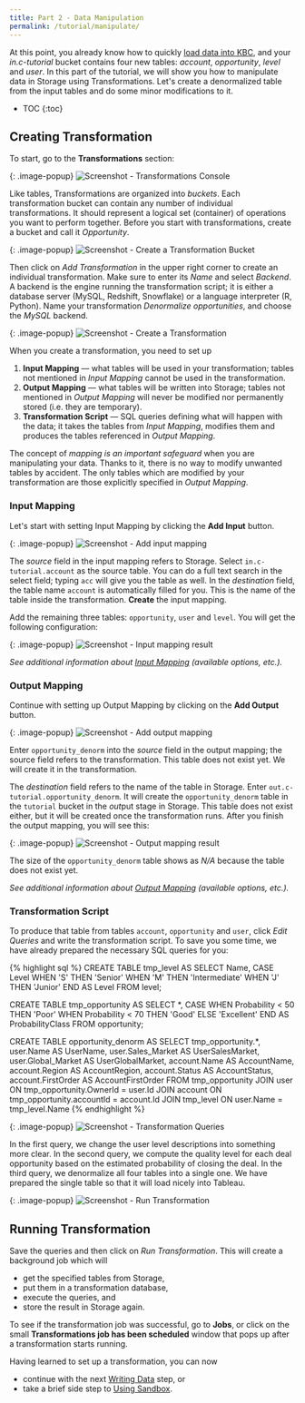 ```yaml
---
title: Part 2 - Data Manipulation
permalink: /tutorial/manipulate/
---
```


At this point, you already know how to quickly [load data into KBC](/tutorial/load/),
and your *in.c-tutorial* bucket contains four new tables: *account*, *opportunity*, *level* and *user*. 
In this part of the tutorial, we will show you how to manipulate data in Storage using Transformations. 
Let's create a denormalized table from the input tables and do some minor modifications to it.

* TOC
{:toc}

## Creating Transformation
To start, go to the **Transformations** section:

{: .image-popup}
![Screenshot - Transformations Console](/tutorial/manipulate/transformations-intro.png)

Like tables, Transformations are organized into *buckets*. Each transformation bucket can contain any number
of individual transformations. It should represent a logical set (container) of operations you want to perform together.
Before you start with transformations, create a bucket and call it *Opportunity*. 

{: .image-popup}
![Screenshot - Create a Transformation Bucket](/tutorial/manipulate/transformations-create-bucket.png)

Then click on *Add Transformation* in the upper right corner to create an individual transformation. 
Make sure to enter its *Name* and select *Backend*. A backend is the engine running the transformation script;
it is either a database server (MySQL, Redshift, Snowflake) or a language interpreter (R, Python). 
Name your transformation *Denormalize opportunities*, and choose the *MySQL* backend.

{: .image-popup}
![Screenshot - Create a Transformation](/tutorial/manipulate/transformations-create.png)

When you create a transformation, you need to set up 

1. **Input Mapping** — what tables will be used in your transformation; tables not mentioned in *Input Mapping* cannot be used in the transformation. 
2. **Output Mapping** — what tables will be written into Storage; tables not mentioned in *Output Mapping* will never be modified nor permanently stored (i.e. they are temporary). 
3. **Transformation Script** — SQL queries defining what will happen with the data; it takes the tables from *Input Mapping*, modifies them and produces the tables referenced in *Output Mapping*.

The concept of *mapping is an important safeguard* when you are manipulating your data. 
Thanks to it, there is no way to modify unwanted tables by accident. 
The only tables which are modified by your transformation are those explicitly specified in *Output Mapping*.  

### Input Mapping
Let's start with setting Input Mapping by clicking the **Add Input** button.

{: .image-popup}
![Screenshot - Add input mapping](/tutorial/manipulate/transformation-input.png)

The *source* field in the input mapping refers to Storage. Select `in.c-tutorial.account` as the source table. 
You can do a full text search in the select field; typing `acc` will give you the table as well. 
In the *destination* field, the table name `account` is automatically filled for you. 
This is the name of the table inside the transformation. **Create** the input mapping.

Add the remaining three tables: `opportunity`, `user` and `level`. You will get the following configuration:

{: .image-popup}
![Screenshot - Input mapping result](/tutorial/manipulate/transformation-input-end.png)

*See additional information about [Input Mapping](/manipulation/transformations/mappings/#input-mapping) 
(available options, etc.).*

### Output Mapping
Continue with setting up Output Mapping by clicking on the **Add Output** button.

{: .image-popup}
![Screenshot - Add output mapping](/tutorial/manipulate/transformation-output.png)

Enter `opportunity_denorm` into the *source* field in the output mapping; 
the source field refers to the transformation.
This table does not exist yet. We will create it in the transformation.

The *destination* field refers to the name of the table in Storage. Enter `out.c-tutorial.opportunity_denorm`. 
It will create the `opportunity_denorm` table in the `tutorial` bucket in the *out*put stage in Storage. 
This table does not exist either, but it will be created once the transformation runs. 
After you finish the output mapping, you will see this:

{: .image-popup}
![Screenshot - Output mapping result](/tutorial/manipulate/transformation-output-end.png)

The size of the `opportunity_denorm` table shows as *N/A* because the table does not exist yet.

*See additional information about [Output Mapping](/manipulation/transformations/mappings/#output-mapping) 
(available options, etc.).*

### Transformation Script
To produce that table from tables `account`, `opportunity` and `user`, click *Edit Queries* and write the transformation script. 
To save you some time, we have already prepared the necessary SQL queries for you:

{% highlight sql %}
CREATE TABLE tmp_level AS 
    SELECT Name, CASE Level 
        WHEN 'S' THEN 'Senior'
        WHEN 'M' THEN 'Intermediate'
        WHEN 'J' THEN 'Junior' END AS Level
    FROM level;

CREATE TABLE tmp_opportunity AS 
    SELECT *, CASE 
        WHEN Probability < 50 THEN 'Poor'
        WHEN Probability < 70 THEN 'Good'
        ELSE 'Excellent' END AS ProbabilityClass
    FROM opportunity;

CREATE TABLE opportunity_denorm AS 
    SELECT tmp_opportunity.*, 
        user.Name AS UserName, user.Sales_Market AS UserSalesMarket, 
        user.Global_Market AS UserGlobalMarket,
        account.Name AS AccountName, account.Region AS AccountRegion, 
        account.Status AS AccountStatus, account.FirstOrder AS AccountFirstOrder
    FROM tmp_opportunity 
        JOIN user ON tmp_opportunity.OwnerId = user.Id
        JOIN account ON tmp_opportunity.accountId = account.Id
        JOIN tmp_level ON user.Name = tmp_level.Name
{% endhighlight %}

{: .image-popup}
![Screenshot - Transformation Queries](/tutorial/manipulate/transformation-queries.png)

In the first query, we change the user level descriptions into something more clear. 
In the second query, we compute the quality level for each deal opportunity based on the estimated probability 
of closing the deal. 
In the third query, we denormalize all four tables into a single one. 
We have prepared the single table so that it will load nicely into Tableau.

{: .image-popup}
![Screenshot - Run Transformation](/tutorial/manipulate/transformations-intro-3.png)

## Running Transformation
Save the queries and then click on *Run Transformation*. This will create a background job which will 

- get the specified tables from Storage,
- put them in a transformation database, 
- execute the queries, and 
- store the result in Storage again. 

To see if the transformation job was successful, go to **Jobs**, or click on the small 
**Transformations job has been scheduled** window that pops up after a transformation starts running. 

Having learned to set up a transformation, you can now
  
- continue with the next [Writing Data](/tutorial/write/) step, or
- take a brief side step to [Using Sandbox](/tutorial/manipulate/sandbox/).
